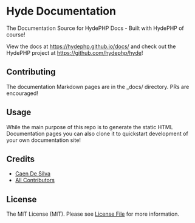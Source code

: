 # Hyde Documentation

The Documentation Source for HydePHP Docs - Built with HydePHP of course!

View the docs at https://hydephp.github.io/docs/ and check out the HydePHP project at https://github.com/hydephp/hyde!

## Contributing

The documentation Markdown pages are in the _docs/ directory. PRs are encouraged!

## Usage

While the main purpose of this repo is to generate the static HTML Documentation pages you can also clone it to quickstart development of your own documentation site!

## Credits

-   [Caen De Silva](https://github.com/caendesilva)
-   [All Contributors](../../contributors)

## License

The MIT License (MIT). Please see [License File](LICENSE.md) for more information.
